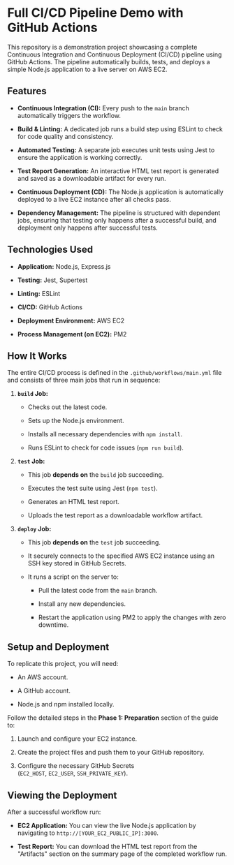 # Full CI/CD Pipeline Demo with GitHub Actions

This repository is a demonstration project showcasing a complete Continuous Integration and Continuous Deployment (CI/CD) pipeline using GitHub Actions. The pipeline automatically builds, tests, and deploys a simple Node.js application to a live server on AWS EC2.

## Features

- **Continuous Integration (CI):** Every push to the `main` branch automatically triggers the workflow.
    
- **Build & Linting:** A dedicated job runs a build step using ESLint to check for code quality and consistency.
    
- **Automated Testing:** A separate job executes unit tests using Jest to ensure the application is working correctly.
    
- **Test Report Generation:** An interactive HTML test report is generated and saved as a downloadable artifact for every run.
    
- **Continuous Deployment (CD):** The Node.js application is automatically deployed to a live EC2 instance after all checks pass.
    
- **Dependency Management:** The pipeline is structured with dependent jobs, ensuring that testing only happens after a successful build, and deployment only happens after successful tests.
    

## Technologies Used

- **Application:** Node.js, Express.js
    
- **Testing:** Jest, Supertest
    
- **Linting:** ESLint
    
- **CI/CD:** GitHub Actions
    
- **Deployment Environment:** AWS EC2
    
- **Process Management (on EC2):** PM2
    

## How It Works

The entire CI/CD process is defined in the `.github/workflows/main.yml` file and consists of three main jobs that run in sequence:

1. **`build` Job:**
    
    - Checks out the latest code.
        
    - Sets up the Node.js environment.
        
    - Installs all necessary dependencies with `npm install`.
        
    - Runs ESLint to check for code issues (`npm run build`).
        
2. **`test` Job:**
    
    - This job **depends on** the `build` job succeeding.
        
    - Executes the test suite using Jest (`npm test`).
        
    - Generates an HTML test report.
        
    - Uploads the test report as a downloadable workflow artifact.
        
3. **`deploy` Job:**
    
    - This job **depends on** the `test` job succeeding.
        
    - It securely connects to the specified AWS EC2 instance using an SSH key stored in GitHub Secrets.
        
    - It runs a script on the server to:
        
        - Pull the latest code from the `main` branch.
            
        - Install any new dependencies.
            
        - Restart the application using PM2 to apply the changes with zero downtime.
            

## Setup and Deployment

To replicate this project, you will need:

- An AWS account.
    
- A GitHub account.
    
- Node.js and npm installed locally.
    

Follow the detailed steps in the **Phase 1: Preparation** section of the guide to:

1. Launch and configure your EC2 instance.
    
2. Create the project files and push them to your GitHub repository.
    
3. Configure the necessary GitHub Secrets (`EC2_HOST`, `EC2_USER`, `SSH_PRIVATE_KEY`).
    

## Viewing the Deployment

After a successful workflow run:

- **EC2 Application:** You can view the live Node.js application by navigating to `http://[YOUR_EC2_PUBLIC_IP]:3000`.
    
- **Test Report:** You can download the HTML test report from the "Artifacts" section on the summary page of the completed workflow run.